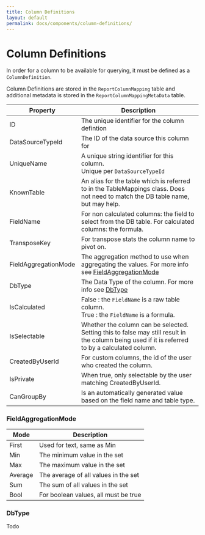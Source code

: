 ```yaml
---
title: Column Definitions 
layout: default
permalink: docs/components/column-definitions/
---
```


Column Definitions
===

In order for a column to be available for querying, it must be defined as a `ColumnDefinition`.

Column Definitions are stored in the `ReportColumnMapping` table and additional metadata is stored in the `ReportColumnMappingMetaData` table.

|Property| Description|
|-------- | ---|
|ID| The unique identifier for the column defintion|
|DataSourceTypeId | The ID of the data source this column for|
|UniqueName     | A unique string identifier for this column. <br>Unique per `DataSourceTypeId`|
|KnownTable | An alias for the table which is referred to in the TableMappings class. Does not need to match the DB table name, but may help.|
|FieldName | For non calculated columns: the field to select from the DB table. For calculated columns: the formula.|
|TransposeKey | For transpose stats the column name to pivot on.|
|FieldAggregationMode | The aggregation method to use when aggregating the values. For more info see [FieldAggregationMode](#FieldAggregationMode)|
|DbType | The Data Type of the column. For more info see [DbType](#DbType)|
|IsCalculated | False : the `FieldName` is a raw table column. <br>True : the `FieldName` is a formula.|
|IsSelectable | Whether the column can be selected. Setting this to false may still result in the column being used if it is referred to by a calculated column.|
|CreatedByUserId | For custom columns, the id of the user who created the column.|
|IsPrivate | When true, only selectable by the user matching CreatedByUserId.|
|CanGroupBy | Is an automatically generated value based on the field name and table type.|

### FieldAggregationMode

|Mode| Description|
|-------- | ---|
|First | Used for text, same as Min|
|Min | The minimum value in the set|
|Max | The maximum value in the set|
|Average | The average of all values in the set|
|Sum | The sum of all values in the set|
|Bool | For boolean values, all must be true|

### DbType
Todo
